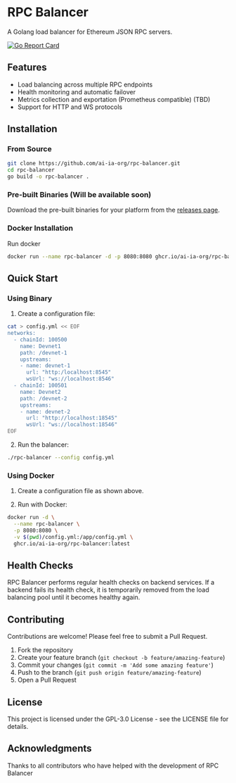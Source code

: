 # RPC Balancer

A Golang load balancer for Ethereum JSON RPC servers.

[![Go Report Card](https://goreportcard.com/badge/github.com/ai-ia-org/rpc-balancer)](https://goreportcard.com/report/github.com/ai-ia-org/rpc-balancer)

## Features

- Load balancing across multiple RPC endpoints
- Health monitoring and automatic failover
- Metrics collection and exportation (Prometheus compatible) (TBD)
- Support for HTTP and WS protocols

## Installation

### From Source

```bash
git clone https://github.com/ai-ia-org/rpc-balancer.git
cd rpc-balancer
go build -o rpc-balancer .
```

### Pre-built Binaries (Will be available soon)

Download the pre-built binaries for your platform from the [releases page](https://github.com/ai-ia-org/rpc-balancer/releases).

### Docker Installation

Run docker

```bash
docker run --name rpc-balancer -d -p 8080:8080 ghcr.io/ai-ia-org/rpc-balancer:latest
```

## Quick Start

### Using Binary

1. Create a configuration file:

```bash
cat > config.yml << EOF
networks:
  - chainId: 100500
    name: Devnet1
    path: /devnet-1
    upstreams:
    - name: devnet-1
      url: "http:/localhost:8545"
      wsUrl: "ws://localhost:8546"
  - chainId: 100501
    name: Devnet2
    path: /devnet-2
    upstreams:
    - name: devnet-2
      url: "http://localhost:18545"
      wsUrl: "ws://localhost:18546"
EOF
```

2. Run the balancer:

```bash
./rpc-balancer --config config.yml
```

### Using Docker

1. Create a configuration file as shown above.

2. Run with Docker:

```bash
docker run -d \
  --name rpc-balancer \
  -p 8080:8080 \
  -v $(pwd)/config.yml:/app/config.yml \
  ghcr.io/ai-ia-org/rpc-balancer:latest
```

## Health Checks

RPC Balancer performs regular health checks on backend services. If a backend fails its health check, it is temporarily removed from the load balancing pool until it becomes healthy again.

## Contributing

Contributions are welcome! Please feel free to submit a Pull Request.

1. Fork the repository
2. Create your feature branch (`git checkout -b feature/amazing-feature`)
3. Commit your changes (`git commit -m 'Add some amazing feature'`)
4. Push to the branch (`git push origin feature/amazing-feature`)
5. Open a Pull Request

## License

This project is licensed under the GPL-3.0 License - see the LICENSE file for details.

## Acknowledgments

Thanks to all contributors who have helped with the development of RPC Balancer
